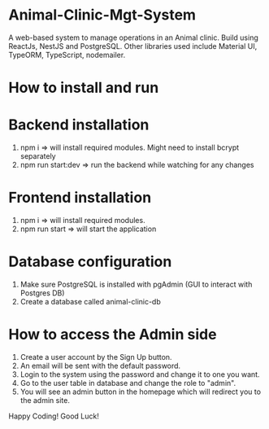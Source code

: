 # Animal-Clinic-Mgt-System
A web-based system to manage operations in an Animal clinic. Build using ReactJs, NestJS and PostgreSQL. Other libraries used include Material UI, TypeORM, TypeScript, nodemailer.

# How to install and run
# Backend installation
1. npm i => will install required modules. Might need to install bcrypt separately
2. npm run start:dev => run the backend while watching for any changes

# Frontend installation
1. npm i => will install required modules.
2. npm run start => will start the application

# Database configuration
1. Make sure PostgreSQL is installed with pgAdmin (GUI to interact with Postgres DB)
2. Create a database called animal-clinic-db

# How to access the Admin side
1. Create a user account by the Sign Up button.
2. An email will be sent with the default password.
3. Login to the system using the password and change it to one you want.
4. Go to the user table in database and change the role to "admin".
5. You will see an admin button in the homepage which will redirect you to the admin site.

Happy Coding! Good Luck!
